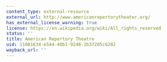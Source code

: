 ```yaml
---
content_type: external-resource
external_url: http://www.americanrepertorytheater.org/
has_external_license_warning: true
license: https://en.wikipedia.org/wiki/All_rights_reserved
status: ''
title: American Repertory Theatre
uid: 11081634-e544-40b1-9248-2b37205c6202
wayback_url: ''
---
```

